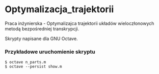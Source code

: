 # Optymalizacja_trajektorii
Praca inżynierska - Optymalizajca trajektorii układów wieloczłonowych metodą bezpośredniej transkrypcji.

Skrypty napisane dla GNU Octave.

### Przykładowe uruchomienie skryptu

```
$ octave n_parts.m
$ octave --persist show.m
```
